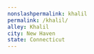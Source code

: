 ```yaml
---
﻿nonslashpermalink: khalil
permalink: /khalil/
alley: Khalil
city: New Haven
state: Connecticut
---
```

